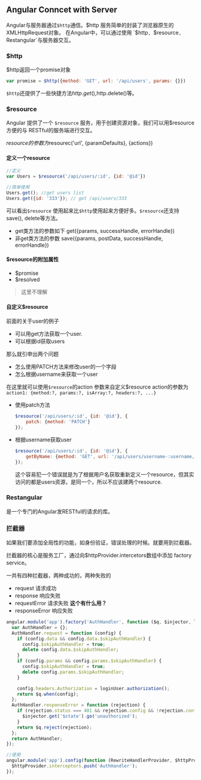 ## Angular Conncet with Server

Angular与服务器通过`$http`通信。$http 服务简单的封装了浏览器原生的XMLHttpRequest对象。
在Angular中，可以通过使用 `$http`, `$resource`, `Restangular`与服务器交互。

### $http

$http返回一个promise对象

```js
var promise = $http({method: 'GET', url: '/api/users', params: {}})
```

`$http`还提供了一些快捷方法$http.get(),$http.delete()等。

### $resource
Angular 提供了一个 `$resource` 服务，用于创建资源对象，我们可以用$resource 方便的与 RESTful的服务端进行交互。


$resource的参数为$resourec('url', {paramDefaults}, {actions})
#### 定义一个resource
```js
//定义
var Users = $resource('/api/users/:id', {id: '@id'})

//简单使用
Users.get(); //get users list
Users.get({id: '333'}); // get /api/users/333
```

可以看出`$resource` 使用起来比`$http`使用起来方便好多。`$resource`还支持 save(), delete等方法。

* get类方法的参数如下 get({params, successHandle, errorHandle})
* 非get类方法的参数 save({params, postData, successHandle, errorHandle})

#### $resource的附加属性
 * $promise
 * $resolved

 > 这里不理解
 
#### 自定义$resource
前面的关于user的例子

* 可以用get方法获取一个user.
* 可以根据id获取users

那么就引申出两个问题

* 怎么使用PATCH方法来修改user的一个字段
* 怎么根据username来获取一个user

在这里就可以使用`$resource`的action 参数来自定义$resource
action的参数为`action1: {method:?, params:?, isArray:?, headers:?, ...}`

* 使用patch方法

	```js
	$resource('/api/users/:id', {id: '@id'}, {
		patch: {method: 'PATCH'}
	});
	```
* 根据username获取user

	```js
	$resource('/api/users/:id', {id: '@id'}, {
		getByName: {method: 'GET', url: '/api/users/username-:username, params: {username: '@username'}'}
	});
	```
	这个容易犯一个错误就是为了根据用户名获取重新定义一个resource，但其实访问的都是users资源，是同一个，所以不应该建两个resource.


### Restangular

是一个专门的Angular发RESTful的请求的库。

### 拦截器
如果我们要添加全局性的功能，如身份验证，错误处理的时候。就要用到拦截器。

拦截器的核心是服务工厂，通过向$httpProvider.intercetors数组中添加 factory service。

一共有四种拦截器，两种成功的，两种失败的

* request 请求成功
* response 响应失败
* requestError 请求失败 **这个有什么用？**
* responseError 响应失败

```js
angular.module('app').factory('AuthHandler', function ($q, $injector, loginUser) {
  var AuthHandler = {};
  AuthHandler.request = function (config) {
    if (config.data && config.data.$skipAuthHandler) {
      config.$skipAuthHandler = true;
      delete config.data.$skipAuthHandler;
    }
    if (config.params && config.params.$skipAuthHandler) {
      config.$skipAuthHandler = true;
      delete config.params.$skipAuthHandler;
    }

    config.headers.Authorization = loginUser.authorization();
    return $q.when(config);
  };
  AuthHandler.responseError = function (rejection) {
    if (rejection.status === 401 && rejection.config && !rejection.config.$skipAuthHandler) {
      $injector.get('$state').go('unauthorized');
    }
    return $q.reject(rejection);
  };
  return AuthHandler;
});

//使用
angular.module('app').config(function (RewriteHandlerProvider, $httpProvider) {
  $httpProvider.interceptors.push('AuthHandler');
});

```